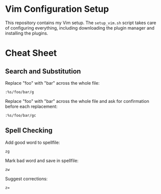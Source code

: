 # Vim Configuration Setup

This repository contains my Vim setup. The `setup_vim.sh` script takes care of configuring everything, including downloading the plugin manager and installing the plugins.

# Cheat Sheet

## Search and Substitution
Replace "foo" with "bar" across the whole file:
```vim
:%s/foo/bar/g
```
Replace "foo" with "bar" across the whole file and ask for confirmation before each replacement:
```vim
:%s/foo/bar/gc
```

## Spell Checking
Add good word to spellfile:
```vim
zg
```
Mark bad word and save in spellfile:
```vim
zw
```
Suggest corrections:
```vim
z=
```
